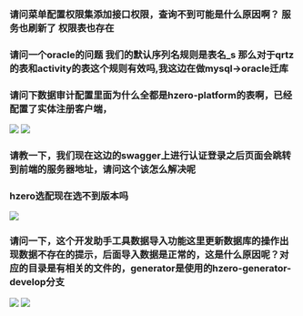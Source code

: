 ###  请问菜单配置权限集添加接口权限，查询不到可能是什么原因啊？  服务也刷新了  权限表也存在



### 请问一个oracle的问题 我们的默认序列名规则是表名_s 那么对于qrtz的表和activity的表这个规则有效吗,我这边在做mysql->oracle迁库




### 请问下数据审计配置里面为什么全都是hzero-platform的表啊，已经配置了实体注册客户端，
![](https://img2020.cnblogs.com/blog/1231979/202003/1231979-20200321195344267-902694488.png)
![](https://img2020.cnblogs.com/blog/1231979/202003/1231979-20200321195348175-1702372929.png)



### 请教一下，我们现在这边的swagger上进行认证登录之后页面会跳转到前端的服务器地址，请问这个该怎么解决呢



### hzero选配现在选不到版本吗
![](https://img2020.cnblogs.com/blog/1231979/202003/1231979-20200321195414555-250038346.png)



### 请问一下，这个开发助手工具数据导入功能这里更新数据库的操作出现数据不存在的提示，后面导入数据是正常的，这是什么原因呢？对应的目录是有相关的文件的，generator是使用的hzero-generator-develop分支
![](https://img2020.cnblogs.com/blog/1231979/202003/1231979-20200321195436781-296913654.png)
![](https://img2020.cnblogs.com/blog/1231979/202003/1231979-20200321195440536-1421151883.png)

